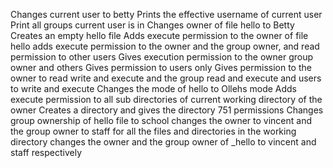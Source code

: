 Changes current user to betty
Prints the effective username of current user
Print all groups current user is in
Changes owner of file hello to Betty
Creates an empty hello file
Adds execute permission to the owner of file hello
adds execute permission to the owner and the group owner, and read permission to other users
Gives execution permission to the owner group owner and others
Gives permission to users only
Gives permission to the owner to read write and execute and the group read and execute and users to write and execute 
Changes the mode of hello to Ollehs mode
Adds execute permission to all sub directories of current working directory of the owner 
Creates a directory and gives the directory 751 permissions
Changes group ownership of hello file to school
changes the owner to vincent and the group owner to staff for all the files and directories in the working directory
changes the owner and the group owner of _hello to vincent and staff respectively
